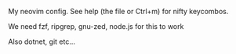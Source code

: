 My neovim config. See help (the file or Ctrl+m) for nifty keycombos.

We need fzf, ripgrep, gnu-zed, node.js for this to work

Also dotnet, git etc...

